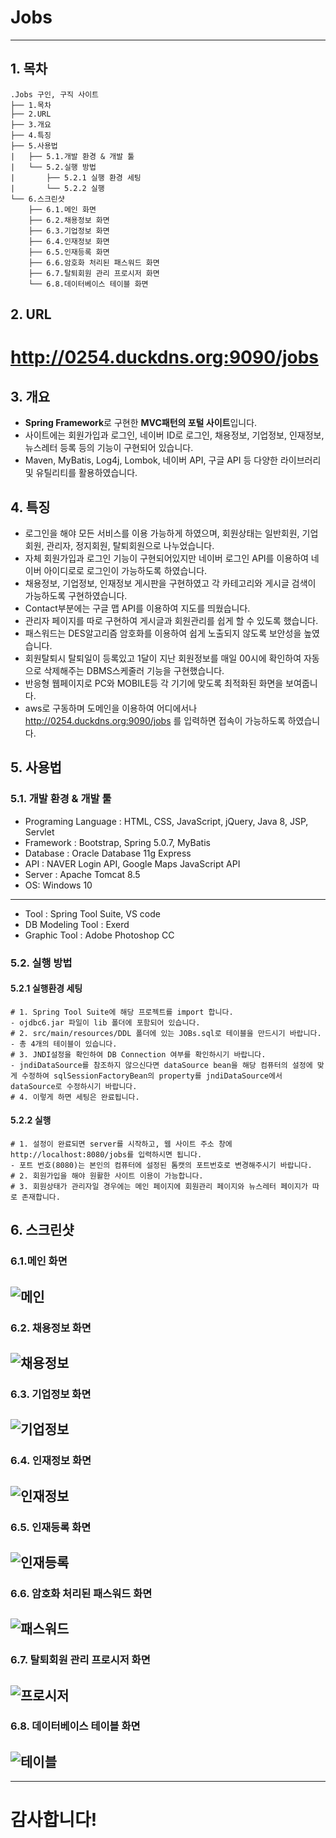 # Jobs

------------------
## 1. 목차
```
.Jobs 구인, 구직 사이트
├── 1.목차
├── 2.URL
├── 3.개요
├── 4.특징
├── 5.사용법
|   ├── 5.1.개발 환경 & 개발 툴
|   └── 5.2.실행 방법
|       ├── 5.2.1 실행 환경 세팅
|       └── 5.2.2 실행
└── 6.스크린샷
    ├── 6.1.메인 화면
    ├── 6.2.채용정보 화면
    ├── 6.3.기업정보 화면
    ├── 6.4.인재정보 화면
    ├── 6.5.인재등록 화면
    ├── 6.6.암호화 처리된 패스워드 화면
    ├── 6.7.탈퇴회원 관리 프로시저 화면
    └── 6.8.데이터베이스 테이블 화면
```

## 2. URL 
# http://0254.duckdns.org:9090/jobs



## 3. 개요
 - **Spring Framework**로 구현한 **MVC패턴의 포털 사이트**입니다. 
 - 사이트에는 회원가입과 로그인, 네이버 ID로 로그인, 채용정보, 기업정보, 인재정보, 뉴스레터 등록 등의 기능이 구현되어 있습니다.
 - Maven, MyBatis, Log4j, Lombok, 네이버 API, 구글 API 등 다양한 라이브러리 및 유틸리티를 활용하였습니다. 
 
 
 
## 4. 특징
- 로그인을 해야 모든 서비스를 이용 가능하게 하였으며, 회원상태는 일반회원, 기업회원, 관리자, 정지회원, 탈퇴회원으로 나누었습니다.
- 자체 회원가입과 로그인 기능이 구현되어있지만 네이버 로그인 API를 이용하여 네이버 아이디로로 로그인이 가능하도록 하였습니다.
- 채용정보, 기업정보, 인재정보 게시판을 구현하였고 각 카테고리와 게시글 검색이 가능하도록 구현하였습니다.
- Contact부분에는 구글 맵 API를 이용하여 지도를 띄웠습니다.
- 관리자 페이지를 따로 구현하여 게시글과 회원관리를 쉽게 할 수 있도록 했습니다.
- 패스워드는 DES알고리즘 암호화를 이용하여 쉽게 노출되지 않도록 보안성을 높였습니다.
- 회원탈퇴시 탈퇴일이 등록있고 1달이 지난 회원정보를 매일 00시에 확인하여 자동으로 삭제해주는 DBMS스케줄러 기능을 구현했습니다.
- 반응형 웹페이지로 PC와 MOBILE등 각 기기에 맞도록 최적화된 화면을 보여줍니다.
- aws로 구동하며 도메인을 이용하여 어디에서나 http://0254.duckdns.org:9090/jobs 를 입력하면 접속이 가능하도록 하였습니다.



## 5. 사용법
### 5.1. 개발 환경 & 개발 툴
- Programing Language : HTML, CSS, JavaScript, jQuery, Java 8, JSP, Servlet
- Framework : Bootstrap, Spring 5.0.7, MyBatis
- Database : Oracle Database 11g Express
- API : NAVER Login API, Google Maps JavaScript API
- Server : Apache Tomcat 8.5
- OS: Windows 10 
-----------------------------------------------------------------------------
- Tool : Spring Tool Suite, VS code
- DB Modeling Tool : Exerd
- Graphic Tool : Adobe Photoshop CC


### 5.2. 실행 방법
#### 5.2.1 실행환경 세팅
```
# 1. Spring Tool Suite에 해당 프로젝트를 import 합니다.
- ojdbc6.jar 파일이 lib 폴더에 포함되어 있습니다. 
# 2. src/main/resources/DDL 폴더에 있는 JOBs.sql로 테이블을 만드시기 바랍니다. 
- 총 4개의 테이블이 있습니다.
# 3. JNDI설정을 확인하여 DB Connection 여부를 확인하시기 바랍니다.
- jndiDataSource를 참조하지 않으신다면 dataSource bean을 해당 컴퓨터의 설정에 맞게 수정하여 sqlSessionFactoryBean의 property를 jndiDataSource에서 dataSource로 수정하시기 바랍니다.
# 4. 이렇게 하면 세팅은 완료됩니다.
```
#### 5.2.2 실행
```
# 1. 설정이 완료되면 server를 시작하고, 웹 사이트 주소 창에 http://localhost:8080/jobs를 입력하시면 됩니다. 
- 포트 번호(8080)는 본인의 컴퓨터에 설정된 톰캣의 포트번호로 변경해주시기 바랍니다. 
# 2. 회원가입을 해야 원활한 사이트 이용이 가능합니다.
# 3. 회원상태가 관리자일 경우에는 메인 페이지에 회원관리 페이지와 뉴스레터 페이지가 따로 존재합니다.
```


## 6. 스크린샷

### 6.1.메인 화면
 ![메인](./screenshot/jobs1.PNG)
 -------------

### 6.2. 채용정보 화면
 ![채용정보](./screenshot/jobs3.PNG)
 -------------
 
 ### 6.3. 기업정보 화면
 ![기업정보](./screenshot/jobs4.PNG)
 -------------
  
 ### 6.4. 인재정보 화면
 ![인재정보](./screenshot/jobs5.PNG)
 -------------
  
 ### 6.5. 인재등록 화면
 ![인재등록](./screenshot/jobs6.PNG)
 -------------
  
 ### 6.6. 암호화 처리된 패스워드 화면
 ![패스워드](./screenshot/jobs7.PNG)
 -------------
  
 ### 6.7. 탈퇴회원 관리 프로시저 화면
 ![프로시저](./screenshot/jobs8.PNG)
 -------------
  
 ### 6.8. 데이터베이스 테이블 화면
 ![테이블](./screenshot/jobs9.PNG)
 -------------

-----------------------------------------------------------------------------
# 감사합니다!
